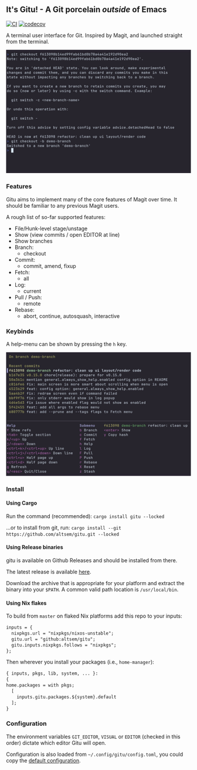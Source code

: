 ## It's Gitu! - A Git porcelain *outside* of Emacs
[![CI](https://github.com/altsem/gitu/actions/workflows/ci.yml/badge.svg)](https://github.com/altsem/gitu/actions/workflows/ci.yml)
[![codecov](https://codecov.io/gh/altsem/gitu/graph/badge.svg?token=5YWPU7GWFW)](https://codecov.io/gh/altsem/gitu)

A terminal user interface for Git. Inspired by Magit, and launched straight from the terminal.

<img src="vhs/rec.gif"/>

### Features
Gitu aims to implement many of the core features of Magit over time. 
It should be familiar to any previous Magit users.

A rough list of so-far supported features:
- File/Hunk-level stage/unstage
- Show (view commits / open EDITOR at line)
- Show branches
- Branch:
  - checkout
- Commit:
  - commit, amend, fixup
- Fetch:
  - all
- Log:
  - current
- Pull / Push:
  - remote
- Rebase:
  - abort, continue, autosquash, interactive

### Keybinds
A help-menu can be shown by pressing the `h` key.

<img src="vhs/help.png"/>

### Install
#### Using Cargo
Run the command (recommended):
`cargo install gitu --locked`

...or to install from git, run:
`cargo install --git https://github.com/altsem/gitu.git --locked`

#### Using Release binaries

gitu is available on Github Releases and should be installed from there.

The latest release is available
[here](https://github.com/altsem/gitu/releases).

Download the archive that is appropriate for your platform and extract the
binary into your `$PATH`. A common valid path location is `/usr/local/bin`.

#### Using Nix flakes
To build from `master` on flaked Nix platforms add this repo to your inputs:

```
inputs = {
  nixpkgs.url = "nixpkgs/nixos-unstable";
  gitu.url = "github:altsem/gitu";
  gitu.inputs.nixpkgs.follows = "nixpkgs";
};
```

Then wherever you install your packages (i.e., `home-manager`):

```
{ inputs, pkgs, lib, system, ... }: 
{
home.packages = with pkgs;
  [
    inputs.gitu.packages.${system}.default
  ];
}
```

### Configuration
The environment variables `GIT_EDITOR`, `VISUAL` or `EDITOR` (checked in this order) dictate which editor Gitu will open.

Configuration is also loaded from `~/.config/gitu/config.toml`,
you could copy the [default configuration](src/default_config.toml).
